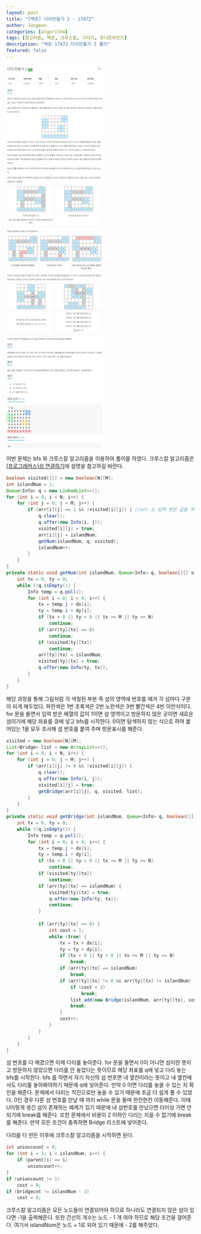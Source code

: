 ```yaml
---
layout: post
title: "[백준] 다리만들기 2 - 17472"
author: Jungeun
categories: [algorithm]
tags: [알고리즘, 백준, 크루스칼, 그리디, 유니온파인드]
description: "백준 17472 다리만들기 2 풀이"
featured: false
---
```


![17825](/assets/images/boj/17472_boj.png)

이번 문제는 bfs 와 크루스칼 알고리즘을 이용하여 풀이를 하였다. 크루스칼 알고리즘은 [[프로그래머스]섬 연결하기](/_posts/2020-08-19-algorithm-chapter10.md)에 설명을 참고하길 바란다. 

```java
boolean visited[][] = new boolean[N][M];
int islandNum = 1;
Queue<Info> q = new LinkedList<>();
for (int i = 0; i < N; i++) {
	for (int j = 0; j < M; j++) {
		if (arr[i][j] == 1 && !visited[i][j]) { //arr 는 입력 받은 값을 저장해둔 배열이다.
			q.clear();
			q.offer(new Info(i, j));
			visited[i][j] = true;
			arr[i][j] = islandNum;
			getNum(islandNum, q, visited);
			islandNum++;
		}
	}
}
private static void getNum(int islandNum, Queue<Info> q, boolean[][] visited) {
	int tx = 0, ty = 0;
	while (!q.isEmpty()) {
		Info temp = q.poll();
		for (int i = 0; i < 4; i++) {
			tx = temp.j + dx[i];
			ty = temp.i + dy[i];
			if (tx < 0 || ty < 0 || tx >= M || ty >= N)
				continue;
			if (arr[ty][tx] == 0)
				continue;
			if (visited[ty][tx])
				continue;
			arr[ty][tx] = islandNum;
			visited[ty][tx] = true;
			q.offer(new Info(ty, tx));
		}
	}
}
```

해당 과정을 통해 그림처럼 각 색칠된 부분 즉 섬의 영역에 번호를 매겨 각 섬마다 구분이 되게 해두었다.  파란색은 1번 초록색은 2번 노란색은 3번 빨간색은 4번 이런식이다. for 문을 돌면서 입력 받은 배열의 값이 1이면 섬 영역이고 방문하지 않은 곳이면 새로운 섬이기에 해당 좌표를 큐에 넣고 bfs를 시작한다. 0이면 탐색하지 않는 식으로 하여 붙어있는 1을 모두 조사해 섬 번호를 붙여 주며 방문표시를 해준다. 

```java
visited = new boolean[N][M];
List<Bridge> list = new ArrayList<>();
for (int i = 0; i < N; i++) {
	for (int j = 0; j < M; j++) {
		if (arr[i][j] != 0 && !visited[i][j]) {
			q.clear();
			q.offer(new Info(i, j));
			visited[i][j] = true;
			getBridge(arr[i][j], q, visited, list);
		}
	}
}
private static void getBridge(int islandNum, Queue<Info> q, boolean[][] visited, List<Bridge> list) {
	int tx = 0, ty = 0;
	while (!q.isEmpty()) {
		Info temp = q.poll();
		for (int i = 0; i < 4; i++) {
			tx = temp.j + dx[i];
			ty = temp.i + dy[i];
			if (tx < 0 || ty < 0 || tx >= M || ty >= N)
				continue;
			if (visited[ty][tx])
				continue;
			if (arr[ty][tx] == islandNum) {
				visited[ty][tx] = true;
				q.offer(new Info(ty, tx));
				continue;
			}

			if (arr[ty][tx] == 0) {
				int cost = 1;
				while (true) {
					tx = tx + dx[i];
					ty = ty + dy[i];
					if (tx < 0 || ty < 0 || tx >= M || ty >= N)
						break;
					if (arr[ty][tx] == islandNum)
						break;
					if (arr[ty][tx] != 0 && arr[ty][tx] != islandNum) {
						if (cost < 2)
							break;
						list.add(new Bridge(islandNum, arr[ty][tx], cost));
						break;
					}
					cost++;
				}
			}
		}
	}
}
```

섬 번호를 다 매겼으면 이제 다리를 놓아준다. for 문을 돌면서 0이 아니면 섬이란 뜻이고 방문하지 않았으면 다리를 안 놓았다는 뜻이므로 해당 좌표를 q에 넣고 다리 놓는 bfs를 시작한다. bfs 를 하면서 자기 자신의 섬 번호면 내 옆칸이라는 뜻이고 내 옆칸에서도 다리를 놓아봐야하기 때문에 q에 넣어준다. 만약 0 이면 다리를 놓을 수 있는 지 확인을 해준다. 문제에서 다리는 직진으로만 놓을 수 있기 때문에 조금 더 쉽게 풀 수 있었다. 0인 경우 다른 섬 번호를 만날 때 까지 while 문을 돌며 한칸한칸 이동해준다. 이때 U이렇게 생긴 섬이 존재하는 예제가 있기 때문에 내 섬번호를 만났으면 더이상 가면 안되기에 break를 해준다. 또한 문제에서 비용이 2 이하인 다리는 지을 수 없기에 break를 해준다. 만약 모든 조건이 충족하면 Bridge 리스트에 넣어준다. 

다리를 다 만든 이후에 크루스칼 알고리즘을 시작하면 된다. 

```java
int unioncount = 0;
for (int i = 1; i < islandNum; i++) {
	if (parent[i] == i)
		unioncount++;
}
if (unioncount != 1)
	cost = 0;
if (bridgecnt != islandNum - 2)
	cost = 0;
```

크루스칼 알고리즘은 모든 노드들이 연결되어야 하므로 하나라도 연결되지 않은 섬이 있다면 -1을 출력해준다. 또한 간선의 개수는 노드 - 1 개 여야 하므로 해당 조건을 걸어준다. 여기서 islandNum은  노드 + 1로 되어 있기 때문에 - 2를 해주었다. 

<script src="https://gist.github.com/JungeunKwon/135284cdb8f30b0860bce58a368cd113.js"></script>